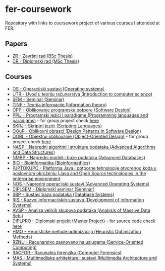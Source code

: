 # fer-coursework
Repository with links to coursework project of various courses I attended at FER.

## Papers
* [ZR - Završni rad (BSc Thesis)](https://github.com/jan-kelemen/fer-coursework/blob/master/bachelors-degree-thesis.pdf)
* [DR - Diplomski rad (MSc Thesis)](https://github.com/jan-kelemen/fer-coursework/blob/master/masters-degree-thesis.pdf)

## Courses
* [OS - Operacijski sustavi (Operating systems)](https://gitlab.com/jan-kelemen/FER/tree/master/OS)
* [UTR - Uvod u teoriju računarstva (Introduction to computer science)](https://gitlab.com/jan-kelemen/FER/tree/master/UTR)
* [SEM - Seminar (Seminar)](https://gitlab.com/jan-kelemen/FER/tree/master/SEM)
* [TINF - Teorija informacije (Information theory)](https://gitlab.com/jan-kelemen/FER/tree/master/TINF)
* [OPP - Oblikovanje programske potpore (Software Design)](https://gitlab.com/jan-kelemen/ANewHopeee)
* [PPiJ - Programski jezici i paradigme (Programming languages and paradigms)](https://gitlab.com/jan-kelemen/FER/tree/master/PPiJ) - for group project check [here](https://gitlab.com/jan-kelemen/byteMe)
* [SKRJ - Skriptni jezici (Scripting Languages)](https://gitlab.com/jan-kelemen/FER/tree/master/SKRJ)
* [OOuP - Oblikovni obrasci (Design Patterns in Software Design)](https://gitlab.com/jan-kelemen/o-o-u-p)
* [OOBL - Objektno oblikovanje (Object-Oriented Design)](https://gitlab.com/jan-kelemen/FER/tree/master/OOBL) - for group project check [here](https://gitlab.com/jan-kelemen/oobl-seminar)
* [NASP - Napredni algoritmi i strukture podataka (Advanced Algorithms and Data Structures)](https://gitlab.com/jan-kelemen/n-a-s-p)
* [NMBP - Napredni modeli i baze podataka (Advanced Databases)](https://gitlab.com/jan-kelemen/n-m-b-p)
* [BIO - Bioinformatika (Bioinformathics)](https://gitlab.com/jan-kelemen/bio-inf)
* [PJPTOKUPO - Platforma Java i potporne tehnologije otvorenog koda u poslovnom okruženju (Java and Open Source technologies in the enterprise environment](https://gitlab.com/jan-kelemen/p-j-p-t-o-k-u-p-o)
* [NOS - Napredni operacijski sustavi (Advanced Operating Systems)](https://gitlab.com/jan-kelemen/FER/tree/master/NOS)
* [DIPLSEM - Diplomski seminar (Seminar)](https://gitlab.com/jan-kelemen/dipl-sem)
* [SBP - Sustavi baza podataka (Database Systems)](https://gitlab.com/jan-kelemen/s-b-p)
* [RIS - Razvoj informacijskih sustava (Development of Information Systems)](https://gitlab.com/jan-kelemen/r-i-s)
* [AVSP - Analiza velikih skupova podataka (Analysis of Massive Data Sets)](https://gitlab.com/jan-kelemen/a-v-s-p)
* [DIPLPRO - Diplomski projekt (Master Project)](https://gitlab.com/jan-kelemen/dipl-pro) - for source code check [here](https://github.com/jan-kelemen/req-track)
* [HMO - Heuristicke metode optimizacija (Heuristic Optimization Methods)](https://gitlab.com/jan-kelemen/h-m-o)
* [RZNU - Racunarstvo zasnovano na uslugama (Service-Oriented Computing)](https://gitlab.com/jan-kelemen/r-z-n-u)
* [RACFOR - Racunalna forenzika (Computer Forensics)](https://gitlab.com/jan-kelemen/FER/tree/master/RACFOR)
* [MAS - Multimedijske arhitekture i sustavi (Multimedia Architecture and Systems)](https://gitlab.com/jan-kelemen/m-a-s)
